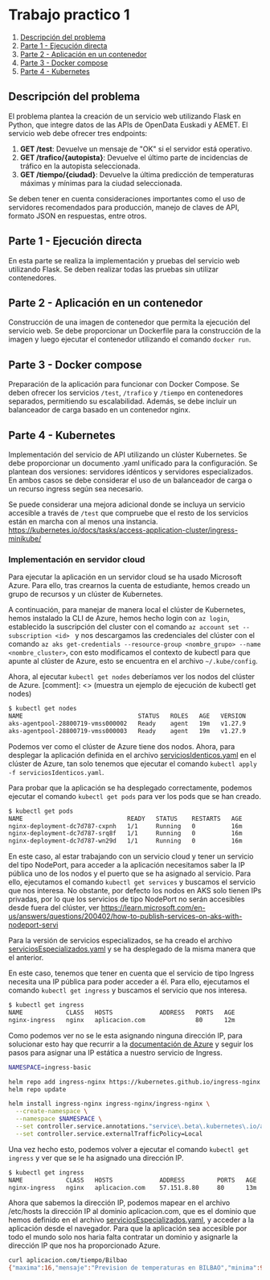 # Trabajo practico 1

1. [Descripción del problema](#descripción-del-problema)
2. [Parte 1 - Ejecución directa](#parte-1---ejecución-directa)
3. [Parte 2 - Aplicación en un contenedor](#parte-2---aplicación-en-un-contenedor)
4. [Parte 3 - Docker compose](#parte-3---docker-compose)
5. [Parte 4 - Kubernetes](#parte-4---kubernetes)

## Descripción del problema

El problema plantea la creación de un servicio web utilizando Flask en Python, que integre datos de las APIs de OpenData Euskadi y AEMET. El servicio web debe ofrecer tres endpoints:

1. **GET /test**: Devuelve un mensaje de "OK" si el servidor está operativo.
2. **GET /trafico/{autopista}**: Devuelve el último parte de incidencias de tráfico en la autopista seleccionada.
3. **GET /tiempo/{ciudad}**: Devuelve la última predicción de temperaturas máximas y mínimas para la ciudad seleccionada.

Se deben tener en cuenta consideraciones importantes como el uso de servidores recomendados para producción, manejo de claves de API, formato JSON en respuestas, entre otros.

## Parte 1 - Ejecución directa

En esta parte se realiza la implementación y pruebas del servicio web utilizando Flask. Se deben realizar todas las pruebas sin utilizar contenedores.

## Parte 2 - Aplicación en un contenedor

Construcción de una imagen de contenedor que permita la ejecución del servicio web. Se debe proporcionar un Dockerfile para la construcción de la imagen y luego ejecutar el contenedor utilizando el comando `docker run`.

## Parte 3 - Docker compose

Preparación de la aplicación para funcionar con Docker Compose. Se deben ofrecer los servicios `/test`, `/trafico` y `/tiempo` en contenedores separados, permitiendo su escalabilidad. Además, se debe incluir un balanceador de carga basado en un contenedor nginx.

## Parte 4 - Kubernetes

Implementación del servicio de API utilizando un clúster Kubernetes. Se debe proporcionar un documento .yaml unificado para la configuración. Se plantean dos versiones: servidores idénticos y servidores especializados. En ambos casos se debe considerar el uso de un balanceador de carga o un recurso ingress según sea necesario.

Se puede considerar una mejora adicional donde se incluya un servicio accesible a través de `/test` que compruebe que el resto de los servicios están en marcha con al menos una instancia.
https://kubernetes.io/docs/tasks/access-application-cluster/ingress-minikube/

### Implementación en servidor cloud

Para ejecutar la aplicación en un servidor cloud se ha usado Microsoft Azure. Para ello, tras crearnos la cuenta de estudiante, hemos creado un grupo de recursos y un clúster de Kubernetes. 

A continuación, para manejar de manera local el clúster de Kubernetes, hemos instalado la CLI de Azure, hemos hecho login con `az login`, establecido la suscripción del cluster con el comando `az account set --subscription <id> ` y nos descargamos las credenciales del clúster con el comando `az aks get-credentials --resource-group <nombre_grupo> --name <nombre_cluster>`, con esto modificamos el contexto de kubectl para que apunte al clúster de Azure, esto se encuentra en el archivo `~/.kube/config`.

Ahora, al ejecutar `kubectl get nodes` deberíamos ver los nodos del clúster de Azure. [comment]: <> (muestra un ejemplo de ejecución de kubectl get nodes)

```bash
$ kubectl get nodes
NAME                                STATUS   ROLES   AGE   VERSION
aks-agentpool-28800719-vmss000002   Ready    agent   19m   v1.27.9
aks-agentpool-28800719-vmss000003   Ready    agent   19m   v1.27.9
```

Podemos ver como el clúster de Azure tiene dos nodos. Ahora, para desplegar la aplicación definida en el archivo [serviciosIdenticos.yaml](./serviciosIdenticos.yaml)
en el clúster de Azure, tan solo tenemos que ejecutar el comando `kubectl apply -f serviciosIdenticos.yaml`.


Para probar que la aplicación se ha desplegado correctamente, podemos ejecutar el comando `kubectl get pods` para ver los pods que se han creado.
```bash
$ kubectl get pods
NAME                             READY   STATUS    RESTARTS   AGE
nginx-deployment-dc7d787-cxpnh   1/1     Running   0          16m
nginx-deployment-dc7d787-srq8f   1/1     Running   0          16m
nginx-deployment-dc7d787-wn29d   1/1     Running   0          16m
```

En este caso, al estar trabajando con un servicio cloud y tener un servicio del tipo NodePort, para acceder a la aplicación necesitamos saber la IP pública uno de los nodos y el puerto que se ha asignado al servicio. Para ello, ejecutamos el comando `kubectl get services` y buscamos el servicio que nos interesa. No obstante, por defecto los nodos en AKS solo tienen IPs privadas, por lo que los servicios de tipo NodePort no serán accesibles desde fuera del clúster, ver https://learn.microsoft.com/en-us/answers/questions/200402/how-to-publish-services-on-aks-with-nodeport-servi


Para la versión de servicios especializados, se ha creado el archivo [serviciosEspecializados.yaml](./serviciosEspecializados.yaml) y se ha desplegado de la misma manera que el anterior.

En este caso, tenemos que tener en cuenta que el servicio de tipo Ingress necesita una IP pública para poder acceder a él. Para ello, ejecutamos el comando `kubectl get ingress` y buscamos el servicio que nos interesa.

```bash
$ kubectl get ingress
NAME            CLASS   HOSTS             ADDRESS   PORTS   AGE
nginx-ingress   nginx   aplicacion.com              80      12m
```

Como podemos ver no se le esta asignando ninguna dirección IP, para solucionar esto hay que recurrir a la [documentación de Azure](https://learn.microsoft.com/en-us/azure/aks/ingress-basic?tabs=azure-cli) y seguir los pasos para asignar una IP estática a nuestro servicio de Ingress.

```bash
NAMESPACE=ingress-basic

helm repo add ingress-nginx https://kubernetes.github.io/ingress-nginx
helm repo update

helm install ingress-nginx ingress-nginx/ingress-nginx \
  --create-namespace \
  --namespace $NAMESPACE \
  --set controller.service.annotations."service\.beta\.kubernetes\.io/azure-load-balancer-health-probe-request-path"=/healthz \
  --set controller.service.externalTrafficPolicy=Local
```

Una vez hecho esto, podemos volver a ejecutar el comando `kubectl get ingress` y ver que se le ha asignado una dirección IP.

```bash
$ kubectl get ingress
NAME            CLASS   HOSTS             ADDRESS         PORTS   AGE
nginx-ingress   nginx   aplicacion.com    57.151.8.80     80      13m
```

Ahora que sabemos la dirección IP, podemos mapear en el archivo /etc/hosts la dirección IP al dominio aplicacion.com, que es el dominio que hemos definido en el archivo [serviciosEspecializados.yaml](./serviciosEspecializados.yaml), y acceder a la aplicación desde el navegador. Para que la aplicación sea accesible por todo el mundo solo nos haria falta contratar un dominio y asignarle la dirección IP que nos ha proporcionado Azure.

```bash
curl aplicacion.com/tiempo/Bilbao
{"maxima":16,"mensaje":"Prevision de temperaturas en BILBAO","minima":9}
```


